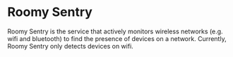 # Roomy Sentry
Roomy Sentry is the service that actively monitors wireless networks (e.g. wifi and bluetooth) to find the presence of devices on a network. Currently, Roomy Sentry only detects devices on wifi.